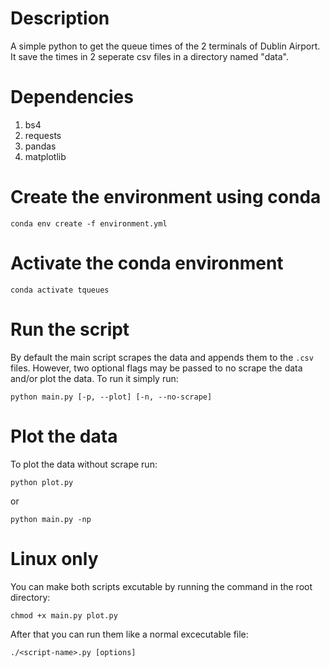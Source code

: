 # **Description**
A simple python to get the queue times of the 2 terminals of Dublin Airport. It save the times in 2 seperate csv files in a directory named "data".


# Dependencies
1. bs4
1. requests
1. pandas
1. matplotlib

# Create the environment using conda
```
conda env create -f environment.yml
```

# Activate the conda environment
```
conda activate tqueues
```

# Run the script
By default the main script scrapes the data and appends them to the `.csv` files. However, two optional flags may be passed to no scrape the data and/or plot the data. To run it simply run:
```
python main.py [-p, --plot] [-n, --no-scrape]
```

# Plot the data
To plot the data without scrape run:
```
python plot.py
```
or
```
python main.py -np
```

# Linux only
You can make both scripts excutable by running the command in the root directory:
```
chmod +x main.py plot.py
```
After that you can run them like a normal excecutable file:
```
./<script-name>.py [options]
```
